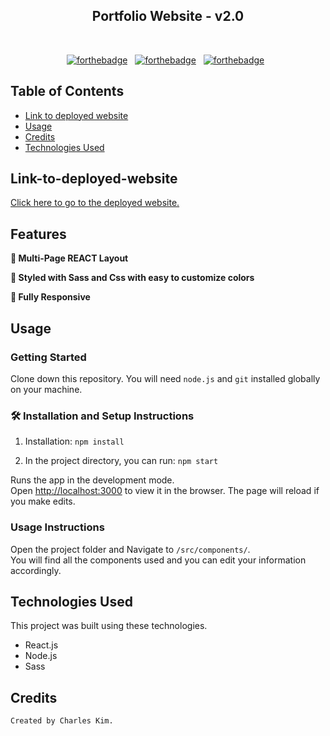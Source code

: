 <h2 align="center">
  Portfolio Website - v2.0<br/>
</h2>
<br/>

<center>

[![forthebadge](https://forthebadge.com/images/badges/built-with-love.svg)](https://forthebadge.com) &nbsp;
[![forthebadge](https://forthebadge.com/images/badges/made-with-javascript.svg)](https://forthebadge.com) &nbsp;
[![forthebadge](https://forthebadge.com/images/badges/open-source.svg)](https://forthebadge.com) &nbsp;

</center>

## Table of Contents

- [Link to deployed website](#Link-to-deployed-website)
- [Usage](#usage)
- [Credits](#credits)
- [Technologies Used](#Technologies-Used)

## Link-to-deployed-website

[Click here to go to the deployed website.](https://ckim812.github.io/Portfolio-v2/)

## Features

**📖 Multi-Page REACT Layout**

**🎨 Styled with Sass and Css with easy to customize colors**

**📱 Fully Responsive**

## Usage

### Getting Started

Clone down this repository. You will need `node.js` and `git` installed globally on your machine.

### 🛠 Installation and Setup Instructions

1. Installation: `npm install`

2. In the project directory, you can run: `npm start`

Runs the app in the development mode.\
Open [http://localhost:3000](http://localhost:3000) to view it in the browser.
The page will reload if you make edits.

### Usage Instructions

Open the project folder and Navigate to `/src/components/`. <br/>
You will find all the components used and you can edit your information accordingly.

## Technologies Used

This project was built using these technologies.

- React.js
- Node.js
- Sass

## Credits

```
Created by Charles Kim.
```
